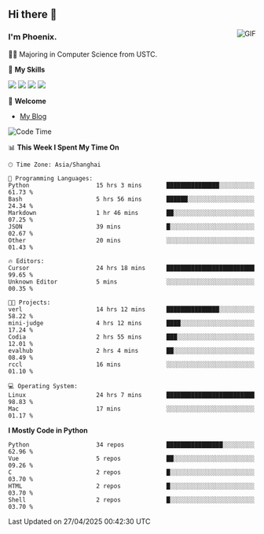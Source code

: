 ## Hi there 👋
<img align="right" alt="GIF" src="https://raw.githubusercontent.com/JoeyBling/JoeyBling/master/pic/pusheencode.gif" />

### I'm Phoenix.

👨‍🎓 Majoring in Computer Science from USTC.

🌟 **My Skills**

![](https://img.shields.io/badge/-Python-3e74a2?style=flat-square&logo=Python&logoColor=fff)
![](https://img.shields.io/badge/-C++-9f62a5?style=flat&logo=cplusplus&logoColor=white)
![](https://img.shields.io/badge/-Linux-185886?style=flat-square&logo=Linux&logoColor=fff)
![](https://img.shields.io/badge/-Rust-ff4136?style=flat-square&logo=Rust&logoColor=fff)

💬 **Welcome**

- [My Blog](https://ysy-phoenix.github.io/)

<!--START_SECTION:waka-->
![Code Time](http://img.shields.io/badge/Code%20Time-1%2C461%20hrs%2010%20mins-blue)

📊 **This Week I Spent My Time On** 

```text
🕑︎ Time Zone: Asia/Shanghai

💬 Programming Languages: 
Python                   15 hrs 3 mins       ███████████████░░░░░░░░░░   61.73 % 
Bash                     5 hrs 56 mins       ██████░░░░░░░░░░░░░░░░░░░   24.34 % 
Markdown                 1 hr 46 mins        ██░░░░░░░░░░░░░░░░░░░░░░░   07.25 % 
JSON                     39 mins             █░░░░░░░░░░░░░░░░░░░░░░░░   02.67 % 
Other                    20 mins             ░░░░░░░░░░░░░░░░░░░░░░░░░   01.43 % 

🔥 Editors: 
Cursor                   24 hrs 18 mins      █████████████████████████   99.65 % 
Unknown Editor           5 mins              ░░░░░░░░░░░░░░░░░░░░░░░░░   00.35 % 

🐱‍💻 Projects: 
verl                     14 hrs 12 mins      ███████████████░░░░░░░░░░   58.22 % 
mini-judge               4 hrs 12 mins       ████░░░░░░░░░░░░░░░░░░░░░   17.24 % 
Codia                    2 hrs 55 mins       ███░░░░░░░░░░░░░░░░░░░░░░   12.01 % 
evalhub                  2 hrs 4 mins        ██░░░░░░░░░░░░░░░░░░░░░░░   08.49 % 
rccl                     16 mins             ░░░░░░░░░░░░░░░░░░░░░░░░░   01.10 % 

💻 Operating System: 
Linux                    24 hrs 7 mins       █████████████████████████   98.83 % 
Mac                      17 mins             ░░░░░░░░░░░░░░░░░░░░░░░░░   01.17 % 
```

**I Mostly Code in Python** 

```text
Python                   34 repos            ████████████████░░░░░░░░░   62.96 % 
Vue                      5 repos             ██░░░░░░░░░░░░░░░░░░░░░░░   09.26 % 
C                        2 repos             █░░░░░░░░░░░░░░░░░░░░░░░░   03.70 % 
HTML                     2 repos             █░░░░░░░░░░░░░░░░░░░░░░░░   03.70 % 
Shell                    2 repos             █░░░░░░░░░░░░░░░░░░░░░░░░   03.70 % 
```




 Last Updated on 27/04/2025 00:42:30 UTC
<!--END_SECTION:waka-->

<!--
**ysy-phoenix/ysy-phoenix** is a ✨ _special_ ✨ repository because its `README.md` (this file) appears on your GitHub profile.

Here are some ideas to get you started:

- 🔭 I’m currently working on ...
- 🌱 I’m currently learning ...
- 👯 I’m looking to collaborate on ...
- 🤔 I’m looking for help with ...
- 💬 Ask me about ...
- 📫 How to reach me: ...
- 😄 Pronouns: ...
- ⚡ Fun fact: ...
-->
